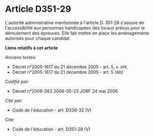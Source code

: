 # Article D351-29

L'autorité administrative mentionnée à l'article D. 351-28 s'assure de l'accessibilité aux personnes handicapées des locaux
prévus pour le déroulement des épreuves. Elle fait mettre en place les aménagements autorisés pour chaque candidat.

**Liens relatifs à cet article**

_Anciens textes_:

  - Décret n°2005-1617 du 21 décembre 2005 - art. 5, v. init.
  - Décret n°2005-1617 du 21 décembre 2005 - art. 5 (Ab)

_Codifié par_:

  - Décret n°2006-583 2006-05-23 JORF 24 mai 2006

_Cité par_:

  - Code de l'éducation - art. D338-32 (V)

_Cite_:

  - Code de l'éducation - art. D351-28 (V)
